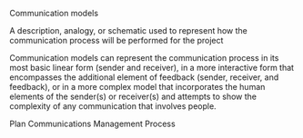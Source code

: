 Communication models

A description, analogy, or schematic used to represent how the communication process will 
be performed for the project

Communication models can represent the communication process in its most basic linear form (sender and receiver), 
in a more interactive form that encompasses the additional element of feedback (sender, receiver, and feedback), or in 
a more complex model that incorporates the human elements of the sender(s) or receiver(s) and attempts to show the 
complexity of any communication that involves people.




Plan Communications Management Process

